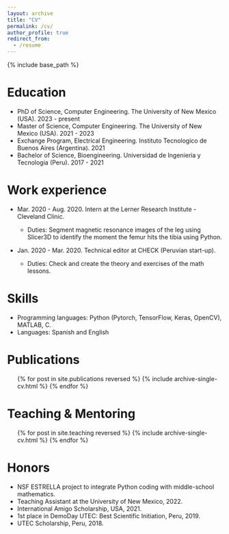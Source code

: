 ```yaml
---
layout: archive
title: "CV"
permalink: /cv/
author_profile: true
redirect_from:
  - /resume
---
```


{% include base_path %}

Education
======
* PhD of Science, Computer Engineering. The University of New Mexico (USA). 2023 - present
* Master of Science, Computer Engineering. The University of New Mexico (USA). 2021 - 2023
* Exchange Program, Electrical Engineering. Instituto Tecnologico de Buenos Aires (Argentina). 2021
* Bachelor of Science, Bioengineering. Universidad de Ingenieria y Tecnologia (Peru). 2017 - 2021

Work experience
======
* Mar. 2020 - Aug. 2020. Intern at the Lerner Research Institute - Cleveland Clinic.
  * Duties: Segment magnetic resonance images of the leg using Slicer3D to identify the moment the femur hits the tibia using Python.

* Jan. 2020 - Mar. 2020. Technical editor at CHECK (Peruvian start-up).
  * Duties: Check and create the theory and exercises of the math lessons.
  
Skills
======
* Programming languages: Python (Pytorch, TensorFlow, Keras, OpenCV), MATLAB, C.
* Languages: Spanish and English 

Publications
======
  <ul>{% for post in site.publications reversed %}
    {% include archive-single-cv.html %}
  {% endfor %}</ul>
  
Teaching & Mentoring
======
  <ul>{% for post in site.teaching reversed %}
    {% include archive-single-cv.html %}
  {% endfor %}</ul>
  
Honors
======
* NSF ESTRELLA project to integrate Python coding with middle-school mathematics.
* Teaching Assistant at the University of New Mexico, 2022.
* International Amigo Scholarship, USA, 2021.
* 1st place in DemoDay UTEC: Best Scientific Initiation, Peru, 2019.
* UTEC Scholarship, Peru, 2018.
